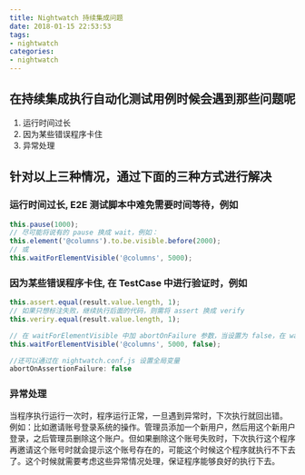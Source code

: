 ```yaml
---
title: Nightwatch 持续集成问题
date: 2018-01-15 22:53:53
tags: 
- nightwatch
categories: 
- nightwatch
---
```


## 在持续集成执行自动化测试用例时候会遇到那些问题呢

1. 运行时间过长
2. 因为某些错误程序卡住
3. 异常处理

## 针对以上三种情况，通过下面的三种方式进行解决

### 运行时间过长, E2E 测试脚本中难免需要时间等待，例如

```javascript
this.pause(1000);
// 尽可能将说有的 pause 换成 wait，例如：
this.element('@columns').to.be.visible.before(2000);
// 或
this.waitForElementVisible('@columns', 5000);
```

### 因为某些错误程序卡住, 在 TestCase 中进行验证时，例如

```javascript
this.assert.equal(result.value.length, 1);
// 如果只想标注失败，继续执行后面的代码，则需将 assert 换成 verify
this.veriry.equal(result.value.length, 1);

// 在 waitForElementVisible 中加 abortOnFailure 参数，当设置为 false，在 wait 超时时，就会标志为 false 继续继续执行
this.waitForElementVisible('@columns', 5000, false);

//还可以通过在 nightwatch.conf.js 设置全局变量
abortOnAssertionFailure: false
```

### 异常处理

当程序执行运行一次时，程序运行正常，一旦遇到异常时，下次执行就回出错。
例如：比如邀请账号登录系统的操作。管理员添加一个新用户，然后用这个新用户登录，之后管理员删除这个账户。但如果删除这个账号失败时，下次执行这个程序再邀请这个账号时就会提示这个账号存在的，可能这个时候这个程序就执行不下去了。这个时候就需要考虑这些异常情况处理，保证程序能够良好的执行下去。
